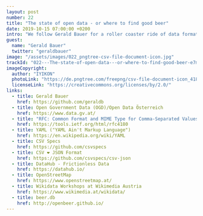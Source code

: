 ```yaml
---
layout: post
number: 22
title: "The state of open data - or where to find good beer"
date: 2019-10-15 07:00:00 +0200
intro: "We follow Gerald Bauer for a roller coaster ride of data formats, usages in open data, and how and where to find good beer - all for an open society."
guest:
  name: "Gerald Bauer"
  twitter: "geraldbauer"
image: "/assets/images/022_pngtree-csv-file-document-icon.jpg"
trackId: "022---The-state-of-open-data---or-where-to-find-good-beer-e7mp44"
imageCopyright:
  author: "IYIKON"
  photoLink: "https://de.pngtree.com/freepng/csv-file-document-icon_4187767.html"
  licenseLink: "https://creativecommons.org/licenses/by/2.0/"
links:
  - title: Gerald Bauer
    href: https://github.com/geraldb
  - title: Open Government Data (OGD)/Open Data Österreich
    href: https://www.data.gv.at/
  - title: "RFC: Common Format and MIME Type for Comma-Separated Values (CSV) Files"
    href: https://tools.ietf.org/html/rfc4180
  - title: YAML ("YAML Ain't Markup Language")
    href: https://en.wikipedia.org/wiki/YAML
  - title: CSV Specs
    href: https://github.com/csvspecs
  - title: CSV ❤ JSON Format
    href: https://github.com/csvspecs/csv-json
  - title: DataHub - Frictionless Data
    href: https://datahub.io/
  - title: OpenStreetMap
    href: https://www.openstreetmap.at/
  - title: Wikidata Workshops at Wikimedia Austria
    href: https://www.wikimedia.at/wikidata/
  - title: beer.db
    href: http://openbeer.github.io/
---
```

